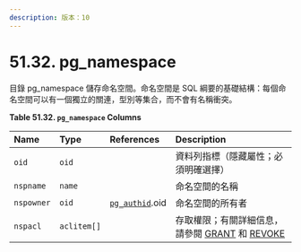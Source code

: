 ```yaml
---
description: 版本：10
---
```


# 51.32. pg\_namespace

目錄 pg\_namespace 儲存命名空間。命名空間是 SQL 綱要的基礎結構：每個命名空間可以有一個獨立的關連，型別等集合，而不會有名稱衝突。

**Table 51.32. `pg_namespace` Columns**

| Name | Type | References | Description |
| :--- | :--- | :--- | :--- |
| `oid` | `oid` |   | 資料列指標（隱藏屬性；必須明確選擇） |
| `nspname` | `name` |   | 命名空間的名稱 |
| `nspowner` | `oid` | [`pg_authid`](pg_authid.md).oid | 命名空間的所有者 |
| `nspacl` | `aclitem[]` |   | 存取權限；有關詳細信息，請參閱 [GRANT](../../reference/sql-commands/grant.md) 和 [REVOKE](../../reference/sql-commands/revoke.md) |

